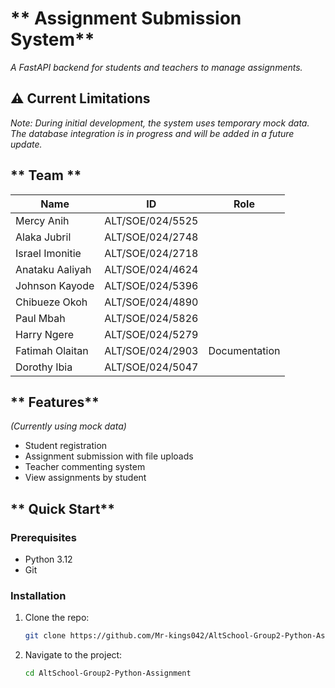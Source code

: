# ** Assignment Submission System**

_A FastAPI backend for students and teachers to manage assignments._

## **⚠️ Current Limitations**

_Note: During initial development, the system uses temporary mock data. The database integration is in progress and will be added in a future update._

## ** Team **

| Name            | ID               | Role          |
| --------------- | ---------------- | ------------- |
| Mercy Anih      | ALT/SOE/024/5525 |               |
| Alaka Jubril    | ALT/SOE/024/2748 |               |
| Israel Imonitie | ALT/SOE/024/2718 |               |
| Anataku Aaliyah | ALT/SOE/024/4624 |               |
| Johnson Kayode  | ALT/SOE/024/5396 |               |
| Chibueze Okoh   | ALT/SOE/024/4890 |               |
| Paul Mbah       | ALT/SOE/024/5826 |               |
| Harry Ngere     | ALT/SOE/024/5279 |               |
| Fatimah Olaitan | ALT/SOE/024/2903 | Documentation |
| Dorothy Ibia    | ALT/SOE/024/5047 |               |

## ** Features**

_(Currently using mock data)_

- Student registration
- Assignment submission with file uploads
- Teacher commenting system
- View assignments by student

## ** Quick Start**

### Prerequisites

- Python 3.12
- Git

### Installation

1. Clone the repo:
   ```bash
   git clone https://github.com/Mr-kings042/AltSchool-Group2-Python-Assignment.git
   ```
2. Navigate to the project:
   ```bash
   cd AltSchool-Group2-Python-Assignment
   ```
